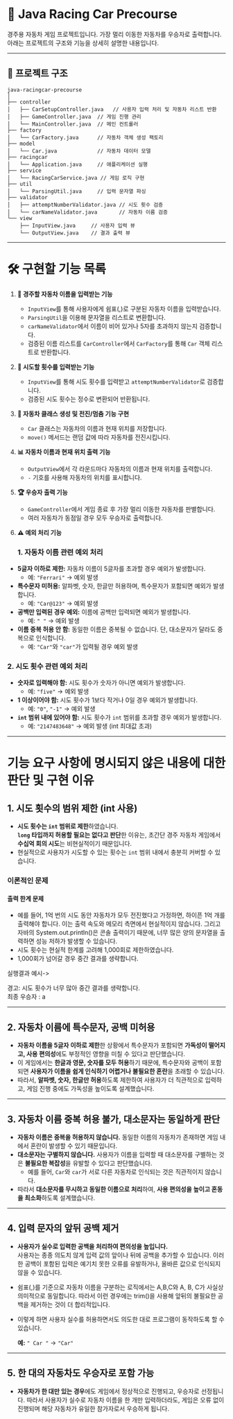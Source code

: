# 🚗 Java Racing Car Precourse

경주용 자동차 게임 프로젝트입니다. 가장 멀리 이동한 자동차를 우승자로 출력합니다. 아래는 프로젝트의 구조와 기능을 상세히 설명한 내용입니다.

---

## 📂 **프로젝트 구조**

```
java-racingcar-precourse  
│  
├── controller  
│   ├── CarSetupController.java   // 사용자 입력 처리 및 자동차 리스트 반환  
│   ├── GameController.java  // 게임 진행 관리  
│   └── MainController.java  // 메인 컨트롤러  
├── factory  
│   └── CarFactory.java      // 자동차 객체 생성 팩토리  
├── model  
│   └── Car.java             // 자동차 데이터 모델  
├── racingcar  
│   └── Application.java     // 애플리케이션 실행   
├── service  
│   └── RacingCarService.java // 게임 로직 구현  
├── util  
│   └── ParsingUtil.java     // 입력 문자열 파싱  
├── validator  
│   ├── attemptNumberValidator.java // 시도 횟수 검증  
│   └── carNameValidator.java       // 자동차 이름 검증  
└── view  
    ├── InputView.java     // 사용자 입력 뷰  
    └── OutputView.java    // 결과 출력 뷰  
```

---

# 🛠️ 구현할 기능 목록

1. **🚙 경주할 자동차 이름을 입력받는 기능**
    - `InputView`를 통해 사용자에게 쉼표(,)로 구분된 자동차 이름을 입력받습니다.
    - `ParsingUtil`을 이용해 문자열을 리스트로 변환합니다.
    - `carNameValidator`에서 이름이 비어 있거나 5자를 초과하지 않는지 검증합니다.
    - 검증된 이름 리스트를 `CarController`에서 `CarFactory`를 통해 `Car` 객체 리스트로 반환합니다.

2. **🔢 시도할 횟수를 입력받는 기능**
    - `InputView`를 통해 시도 횟수를 입력받고 `attemptNumberValidator`로 검증합니다.
    - 검증된 시도 횟수는 정수로 변환되어 반환됩니다.

3. **🚗 자동차 클래스 생성 및 전진/멈춤 기능 구현**
    - `Car` 클래스는 자동차의 이름과 현재 위치를 저장합니다.
    - `move()` 메서드는 랜덤 값에 따라 자동차를 전진시킵니다.

4. **📊 자동차 이름과 현재 위치 출력 기능**
    - `OutputView`에서 각 라운드마다 자동차의 이름과 현재 위치를 출력합니다.
    - `-` 기호를 사용해 자동차의 위치를 표시합니다.

5. **🏆 우승자 출력 기능**
    - `GameController`에서 게임 종료 후 가장 멀리 이동한 자동차를 판별합니다.
    - 여러 자동차가 동점일 경우 모두 우승자로 출력합니다.

6. **⚠️ 예외 처리 기능**
   ### **1. 자동차 이름 관련 예외 처리**

- **5글자 이하로 제한:** 자동차 이름이 5글자를 초과할 경우 예외가 발생합니다.
    - 예: `"Ferrari"` → 예외 발생
- **특수문자 미허용:** 알파벳, 숫자, 한글만 허용하며, 특수문자가 포함되면 예외가 발생합니다.
    - 예: `"Car@123"` → 예외 발생
- **공백만 입력된 경우 예외:** 이름에 공백만 입력되면 예외가 발생합니다.
    - 예: `" "` → 예외 발생
- **이름 중복 허용 안 함:** 동일한 이름은 중복될 수 없습니다. 단, 대소문자가 달라도 중복으로 인식합니다.
    - 예: `"Car"`와 `"car"`가 입력될 경우 예외 발생

### **2. 시도 횟수 관련 예외 처리**

- **숫자로 입력해야 함:** 시도 횟수가 숫자가 아니면 예외가 발생합니다.
    - 예: `"five"` → 예외 발생
- **1 이상이어야 함:** 시도 횟수가 1보다 작거나 0일 경우 예외가 발생합니다.
    - 예: `"0"`, `"-1"` → 예외 발생
- **`int` 범위 내에 있어야 함:** 시도 횟수가 `int` 범위를 초과할 경우 예외가 발생합니다.
    - 예: `"2147483648"` → 예외 발생 (int 최대값 초과)

---

# 기능 요구 사항에 명시되지 않은 내용에 대한 판단 및 구현 이유

## 1. 시도 횟수의 범위 제한 (int 사용)

- **시도 횟수는 `int` 범위로 제한**하였습니다.  
  **`long` 타입까지 허용할 필요는 없다고 판단**한 이유는, 초간단 경주 자동차 게임에서 **수십억 회의 시도**는 비현실적이기 때문입니다.
- 현실적으로 사용자가 시도할 수 있는 횟수는 `int` 범위 내에서 충분히 커버할 수 있습니다.

### **이론적인 문제**

#### 출력 한계 문제

- 예를 들어, 1억 번의 시도 동안 자동차가 모두 전진했다고 가정하면, 하이픈 1억 개를 출력해야 합니다. 이는 출력 속도와 메모리 측면에서 현실적이지 않습니다.
  그리고 자바의 System.out.println()은 콘솔 출력이기 때문에, 너무 많은 양의 문자열을 출력하면 성능 저하가 발생할 수 있습니다.
- 시도 횟수는 현실적 한계를 고려해 1,000회로 제한하였습니다.
- 1,000회가 넘어갈 경우 중간 결과를 생략합니다.

실행결과 예시->

경고: 시도 횟수가 너무 많아 중간 결과를 생략합니다.   
최종 우승자 : a

---

## 2. 자동차 이름에 특수문자, 공백 미허용

- **자동차 이름을 5글자 이하로 제한**한 상황에서 특수문자가 포함되면 **가독성이 떨어지고, 사용 편의성**에도 부정적인 영향을 미칠 수 있다고 판단했습니다.
- 이 게임에서는 **한글과 영문, 숫자를 모두 허용**하기 때문에, 특수문자와 공백이 포함되면 **사용자가 이름을 쉽게 인식하기 어렵거나 불필요한 혼란**을 초래할 수 있습니다.
- 따라서, **알파벳, 숫자, 한글만 허용**하도록 제한하여 사용자가 더 직관적으로 입력하고, 게임 진행 중에도 가독성을 높이도록 설계했습니다.

---

## 3. 자동차 이름 중복 허용 불가, 대소문자는 동일하게 판단

- **자동차 이름은 중복을 허용하지 않습니다.** 동일한 이름의 자동차가 존재하면 게임 내에서 혼란이 발생할 수 있기 때문입니다.
- **대소문자는 구별하지 않습니다.** 사용자가 이름을 입력할 때 대소문자를 구별하는 것은 **불필요한 복잡성**을 유발할 수 있다고 판단했습니다.
    - 예를 들어, `Car`와 `car`가 서로 다른 자동차로 인식되는 것은 직관적이지 않습니다.
- 따라서 **대소문자를 무시하고 동일한 이름으로 처리**하여, **사용 편의성을 높이고 혼동을 최소화**하도록 설계했습니다.

---

## 4. 입력 문자의 앞뒤 공백 제거

- **사용자가 실수로 입력한 공백을 처리하여 편의성을 높입니다.**  
  사용자는 종종 의도치 않게 입력 값의 앞이나 뒤에 공백을 추가할 수 있습니다. 이러한 공백이 포함된 입력은 예기치 못한 오류를 유발하거나, 올바른 값으로 인식되지 않을 수 있습니다.
- 쉼표(,)를 기준으로 자동차 이름을 구분하는 로직에서는 A,B,C와 A, B, C가 사실상 의미적으로 동일합니다. 따라서 이런 경우에는 trim()을 사용해 앞뒤의 불필요한 공백을 제거하는 것이 더 합리적입니다.
- 이렇게 하면 사용자 실수를 허용하면서도 의도한 대로 프로그램이 동작하도록 할 수 있습니다.

  **예:** `" Car "` → `"Car"`

---

## 5. 한 대의 자동차도 우승자로 포함 가능

- **자동차가 한 대만 있는 경우**에도 게임에서 정상적으로 진행되고, 우승자로 선정됩니다.
  따라서 사용자가 실수로 자동차 이름을 한 개만 입력하더라도, 게임은 오류 없이 진행되며 해당 자동차가 유일한 참가자로서 우승하게 됩니다.
